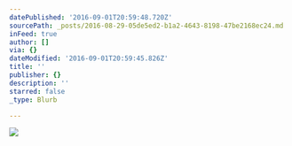 ```yaml
---
datePublished: '2016-09-01T20:59:48.720Z'
sourcePath: _posts/2016-08-29-05de5ed2-b1a2-4643-8198-47be2168ec24.md
inFeed: true
author: []
via: {}
dateModified: '2016-09-01T20:59:45.826Z'
title: ''
publisher: {}
description: ''
starred: false
_type: Blurb

---
```

![](https://the-grid-user-content.s3-us-west-2.amazonaws.com/75f98b39-8224-478f-9fee-5138a032e70a.jpg)